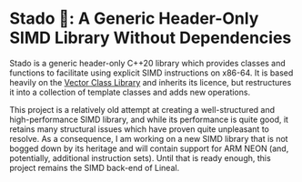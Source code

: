 # Stado 🐄: A Generic Header-Only SIMD Library Without Dependencies

Stado is a generic header-only C++20 library which provides classes and functions to facilitate using explicit SIMD instructions on x86-64.
It is based heavily on the [Vector Class Library](https://github.com/vectorclass/version2) and inherits its licence, but restructures it into a collection of template classes and adds new operations.

This project is a relatively old attempt at creating a well-structured and high-performance SIMD library, and while its performance is quite good, it retains many structural issues which have proven quite unpleasant to resolve.
As a consequence, I am working on a new SIMD library that is not bogged down by its heritage and will contain support for ARM NEON (and, potentially, additional instruction sets).
Until that is ready enough, this project remains the SIMD back-end of Lineal.
